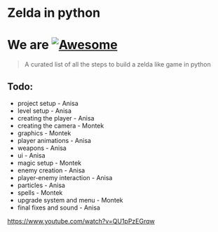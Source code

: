 # Zelda in python
# We are  [![Awesome](https://cdn.jsdelivr.net/gh/sindresorhus/awesome@d7305f38d29fed78fa85652e3a63e154dd8e8829/media/badge.svg)](https://github.com/sindresorhus/awesome#readme)
> A curated list of all the steps to build a zelda like game in python
## Todo:

- project setup - Anisa
- level setup - Anisa
- creating the player - Anisa
- creating the camera - Montek
- graphics - Montek
- player animations - Anisa
- weapons - Anisa 
- ui - Anisa
- magic setup - Montek
- enemy creation - Anisa
- player-enemy interaction - Anisa
- particles - Anisa
- spells - Montek
- upgrade system and menu - Montek
- final fixes and sound - Anisa



https://www.youtube.com/watch?v=QU1pPzEGrqw

